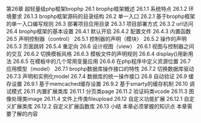 第26章 超轻量级php框架brophp
26.1 brophp框架概述
26.1.1 系统特点
26.1.2 环境要求
26.1.3 brophp框架源码的目录结构
26.2 单一入口
26.2.1 基于brophp框架的单一入口编写规则
26.3 部署项目应用目录
26.3.1 项目部署方式
26.3.2 url访问
26.4 brophp框架的基本设置
26.4.1 默认开启
26.4.2 配置文件
26.4.3 内置函数
26.5 声明控制器（control）
26.5.1 控制器的声明（模块）
26.5.2 操作的声明
26.5.3 页面跳转
26.5.4 重定向
26.6 设计视图（view）
26.6.1 视图与控制器之间的交互
26.6.2 切换模板风格
26.6.3 模板文件的声明规则
26.6.4 display()用新用法
26.6.5 在模板中的几个常用变量应用
26.6.6 在php程序中定义资源位置
26.7 应用模型（model）
26.7.1 brophp数据库操作接口的特性
26.7.2 切换数据库驱动
26.7.3 声明和实例化model
26.7.4 数据库的统一操作接口
26.8 自动验证
26.9 缓存设置
26.9.1 基于memcached缓存设置
26.9.2 基于smarty的缓存机制
26.10 调试模式
26.11 内置扩展类库
26.11.1 分页类page
26.11.2 验证码类vcode
26.11.3 图像处理类image
26.11.4 文件上传类fileupload
26.12 自定义功能扩展
26.12.1 自定义扩展类库
26.12.2 自定义扩展函数库
26.13 小结
本章必须掌握的知识点
本章需要了解的内容